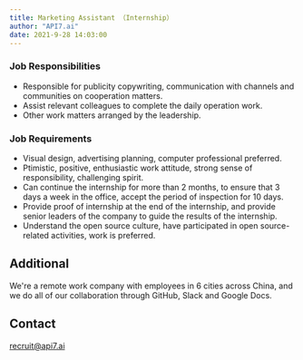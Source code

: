 ```yaml
---
title: Marketing Assistant （Internship）
author: "API7.ai"
date: 2021-9-28 14:03:00
---
```


### Job Responsibilities

- Responsible for publicity copywriting, communication with channels and communities on cooperation matters.
- Assist relevant colleagues to complete the daily operation work.
- Other work matters arranged by the leadership.

### Job Requirements

- Visual design, advertising planning, computer professional preferred.
- Ptimistic, positive, enthusiastic work attitude, strong sense of responsibility, challenging spirit.
- Can continue the internship for more than 2 months, to ensure that 3 days a week in the office, accept the period of inspection for 10 days.
- Provide proof of internship at the end of the internship, and provide senior leaders of the company to guide the results of the internship.
- Understand the open source culture, have participated in open source-related activities, work is preferred.

## Additional

We're a remote work company with employees in 6 cities across China, and we do all of our collaboration through GitHub, Slack and Google Docs.

## Contact

[recruit@api7.ai](mailto:recruit@api7.ai)

